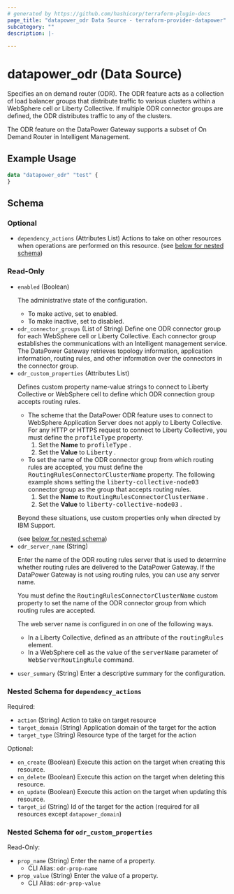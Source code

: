 ```yaml
---
# generated by https://github.com/hashicorp/terraform-plugin-docs
page_title: "datapower_odr Data Source - terraform-provider-datapower"
subcategory: ""
description: |-
  
---
```


# datapower_odr (Data Source)

<p>Specifies an on demand router (ODR). The ODR feature acts as a collection of load balancer groups that distribute traffic to various clusters within a WebSphere cell or Liberty Collective. If multiple ODR connector groups are defined, the ODR distributes traffic to any of the clusters.</p><p>The ODR feature on the DataPower Gateway supports a subset of On Demand Router in Intelligent Management.</p>

## Example Usage

```terraform
data "datapower_odr" "test" {
}
```

<!-- schema generated by tfplugindocs -->
## Schema

### Optional

- `dependency_actions` (Attributes List) Actions to take on other resources when operations are performed on this resource. (see [below for nested schema](#nestedatt--dependency_actions))

### Read-Only

- `enabled` (Boolean) <p>The administrative state of the configuration.</p><ul><li>To make active, set to enabled.</li><li>To make inactive, set to disabled.</li></ul>
- `odr_connector_groups` (List of String) Define one ODR connector group for each WebSphere cell or Liberty Collective. Each connector group establishes the communications with an Intelligent management service. The DataPower Gateway retrieves topology information, application information, routing rules, and other information over the connectors in the connector group.
- `odr_custom_properties` (Attributes List) <p>Defines custom property name-value strings to connect to Liberty Collective or WebSphere cell to define which ODR connection group accepts routing rules.</p><ul><li>The scheme that the DataPower ODR feature uses to connect to WebSphere Application Server does not apply to Liberty Collective. For any HTTP or HTTPS request to connect to Liberty Collective, you must define the <tt>profileType</tt> property. <ol><li>Set the <b>Name</b> to <tt>profileType</tt> .</li><li>Set the <b>Value</b> to <tt>Liberty</tt> .</li></ol></li><li>To set the name of the ODR connector group from which routing rules are accepted, you must define the <tt>RoutingRulesConnectorClusterName</tt> property. The following example shows setting the <tt>liberty-collective-node03</tt> connector group as the group that accepts routing rules. <ol><li>Set the <b>Name</b> to <tt>RoutingRulesConnectorClusterName</tt> .</li><li>Set the <b>Value</b> to <tt>liberty-collective-node03</tt> .</li></ol></li></ul><p>Beyond these situations, use custom properties only when directed by IBM Support.</p> (see [below for nested schema](#nestedatt--odr_custom_properties))
- `odr_server_name` (String) <p>Enter the name of the ODR routing rules server that is used to determine whether routing rules are delivered to the DataPower Gateway. If the DataPower Gateway is not using routing rules, you can use any server name.</p><p>You must define the <tt>RoutingRulesConnectorClusterName</tt> custom property to set the name of the ODR connector group from which routing rules are accepted.</p><p>The web server name is configured in on one of the following ways. <ul><li>In a Liberty Collective, defined as an attribute of the <tt>routingRules</tt> element.</li><li>In a WebSphere cell as the value of the <tt>serverName</tt> parameter of <tt>WebServerRoutingRule</tt> command.</li></ul></p>
- `user_summary` (String) Enter a descriptive summary for the configuration.

<a id="nestedatt--dependency_actions"></a>
### Nested Schema for `dependency_actions`

Required:

- `action` (String) Action to take on target resource
- `target_domain` (String) Application domain of the target for the action
- `target_type` (String) Resource type of the target for the action

Optional:

- `on_create` (Boolean) Execute this action on the target when creating this resource.
- `on_delete` (Boolean) Execute this action on the target when deleting this resource.
- `on_update` (Boolean) Execute this action on the target when updating this resource.
- `target_id` (String) Id of the target for the action (required for all resources except `datapower_domain`)


<a id="nestedatt--odr_custom_properties"></a>
### Nested Schema for `odr_custom_properties`

Read-Only:

- `prop_name` (String) Enter the name of a property.
  - CLI Alias: `odr-prop-name`
- `prop_value` (String) Enter the value of a property.
  - CLI Alias: `odr-prop-value`
